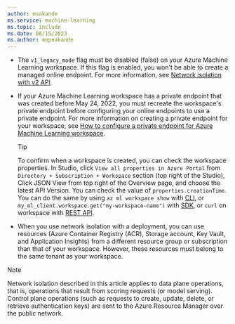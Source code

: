 ```yaml
---
author: msakande
ms.service: machine-learning
ms.topic: include
ms.date: 08/15/2023
ms.author: mopeakande
---
```


- The `v1_legacy_mode` flag must be disabled (false) on your Azure Machine Learning workspace. If this flag is enabled, you won't be able to create a managed online endpoint. For more information, see [Network isolation with v2 API](../how-to-configure-network-isolation-with-v2.md).

- If your Azure Machine Learning workspace has a private endpoint that was created before May 24, 2022, you must recreate the workspace's private endpoint before configuring your online endpoints to use a private endpoint. For more information on creating a private endpoint for your workspace, see [How to configure a private endpoint for Azure Machine Learning workspace](../how-to-configure-private-link.md).

    > [!TIP]
    > To confirm when a workspace is created, you can check the workspace properties. In Studio, click `View all properties in Azure Portal` from `Directory + Subscription + Workspace` section (top right of the Studio), Click JSON View from top right of the Overview page, and choose the latest API Version. You can check the value of `properties.creationTime`. You can do the same by using `az ml workspace show` with [CLI](../how-to-manage-workspace-cli.md#get-workspace-information), or `my_ml_client.workspace.get("my-workspace-name")` with [SDK](../how-to-manage-workspace.md?tabs=python#find-a-workspace), or `curl` on workspace with [REST API](../how-to-manage-rest.md#drill-down-into-workspaces-and-their-resources).

- When you use network isolation with a deployment, you can use resources (Azure Container Registry (ACR), Storage account, Key Vault, and Application Insights) from a different resource group or subscription than that of your workspace. However, these resources must belong to the same tenant as your workspace.

> [!NOTE]
> Network isolation described in this article applies to data plane operations, that is, operations that result from scoring requests (or model serving). Control plane operations (such as requests to create, update, delete, or retrieve authentication keys) are sent to the Azure Resource Manager over the public network.